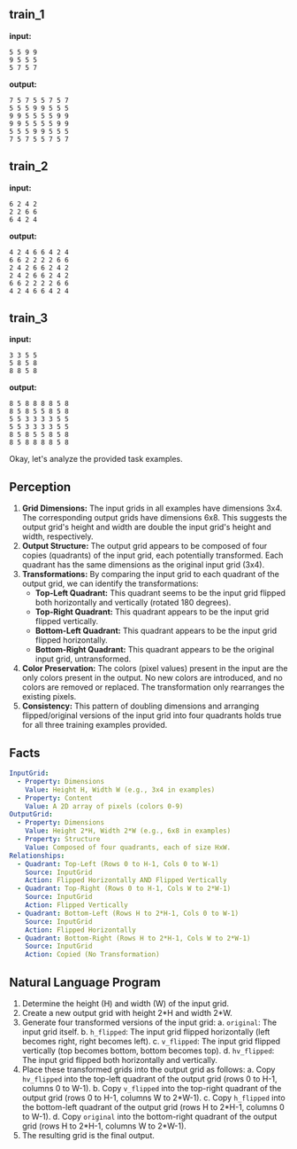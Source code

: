 
## train_1

**input:**
```
5 5 9 9
9 5 5 5
5 7 5 7
```


**output:**
```
7 5 7 5 5 7 5 7
5 5 5 9 9 5 5 5
9 9 5 5 5 5 9 9
9 9 5 5 5 5 9 9
5 5 5 9 9 5 5 5
7 5 7 5 5 7 5 7
```


## train_2

**input:**
```
6 2 4 2
2 2 6 6
6 4 2 4
```


**output:**
```
4 2 4 6 6 4 2 4
6 6 2 2 2 2 6 6
2 4 2 6 6 2 4 2
2 4 2 6 6 2 4 2
6 6 2 2 2 2 6 6
4 2 4 6 6 4 2 4
```


## train_3

**input:**
```
3 3 5 5
5 8 5 8
8 8 5 8
```


**output:**
```
8 5 8 8 8 8 5 8
8 5 8 5 5 8 5 8
5 5 3 3 3 3 5 5
5 5 3 3 3 3 5 5
8 5 8 5 5 8 5 8
8 5 8 8 8 8 5 8
```

Okay, let's analyze the provided task examples.

## Perception

1.  **Grid Dimensions:** The input grids in all examples have dimensions 3x4. The corresponding output grids have dimensions 6x8. This suggests the output grid's height and width are double the input grid's height and width, respectively.
2.  **Output Structure:** The output grid appears to be composed of four copies (quadrants) of the input grid, each potentially transformed. Each quadrant has the same dimensions as the original input grid (3x4).
3.  **Transformations:** By comparing the input grid to each quadrant of the output grid, we can identify the transformations:
    *   **Top-Left Quadrant:** This quadrant seems to be the input grid flipped both horizontally and vertically (rotated 180 degrees).
    *   **Top-Right Quadrant:** This quadrant appears to be the input grid flipped vertically.
    *   **Bottom-Left Quadrant:** This quadrant appears to be the input grid flipped horizontally.
    *   **Bottom-Right Quadrant:** This quadrant appears to be the original input grid, untransformed.
4.  **Color Preservation:** The colors (pixel values) present in the input are the only colors present in the output. No new colors are introduced, and no colors are removed or replaced. The transformation only rearranges the existing pixels.
5.  **Consistency:** This pattern of doubling dimensions and arranging flipped/original versions of the input grid into four quadrants holds true for all three training examples provided.

## Facts


```yaml
InputGrid:
  - Property: Dimensions
    Value: Height H, Width W (e.g., 3x4 in examples)
  - Property: Content
    Value: A 2D array of pixels (colors 0-9)
OutputGrid:
  - Property: Dimensions
    Value: Height 2*H, Width 2*W (e.g., 6x8 in examples)
  - Property: Structure
    Value: Composed of four quadrants, each of size HxW.
Relationships:
  - Quadrant: Top-Left (Rows 0 to H-1, Cols 0 to W-1)
    Source: InputGrid
    Action: Flipped Horizontally AND Flipped Vertically
  - Quadrant: Top-Right (Rows 0 to H-1, Cols W to 2*W-1)
    Source: InputGrid
    Action: Flipped Vertically
  - Quadrant: Bottom-Left (Rows H to 2*H-1, Cols 0 to W-1)
    Source: InputGrid
    Action: Flipped Horizontally
  - Quadrant: Bottom-Right (Rows H to 2*H-1, Cols W to 2*W-1)
    Source: InputGrid
    Action: Copied (No Transformation)
```


## Natural Language Program

1.  Determine the height (H) and width (W) of the input grid.
2.  Create a new output grid with height 2\*H and width 2\*W.
3.  Generate four transformed versions of the input grid:
    a.  `original`: The input grid itself.
    b.  `h_flipped`: The input grid flipped horizontally (left becomes right, right becomes left).
    c.  `v_flipped`: The input grid flipped vertically (top becomes bottom, bottom becomes top).
    d.  `hv_flipped`: The input grid flipped both horizontally and vertically.
4.  Place these transformed grids into the output grid as follows:
    a.  Copy `hv_flipped` into the top-left quadrant of the output grid (rows 0 to H-1, columns 0 to W-1).
    b.  Copy `v_flipped` into the top-right quadrant of the output grid (rows 0 to H-1, columns W to 2\*W-1).
    c.  Copy `h_flipped` into the bottom-left quadrant of the output grid (rows H to 2\*H-1, columns 0 to W-1).
    d.  Copy `original` into the bottom-right quadrant of the output grid (rows H to 2\*H-1, columns W to 2\*W-1).
5.  The resulting grid is the final output.

